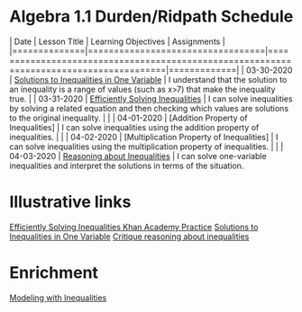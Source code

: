 # Algebra 1.1 Durden/Ridpath Schedule

| Date         | Lesson Title                     | Learning Objectives                                                                    | Assignments |
|==============|==================================|========================================================================================|=============|
| 03-30-2020   | [Solutions to Inequalities in One Variable] | I understand that the solution to an inequality is a range of values (such as x>7) that make the inequality true. | 
| 03-31-2020   | [Efficiently Solving Inequalities] | I can solve inequalities by solving a related equation and then checking which values are solutions to the original inequality. | |
| 04-01-2020   | [Addition Property of Inequalities] | I can solve inequalities using the addition property of inequalities. | |
| 04-02-2020   | [Multiplication Property of Inequalities] | I can solve inequalities using the multiplication property of inequalities. | |
| 04-03-2020   | [Reasoning about Inequalities]     | I can solve one-variable inequalities and interpret the solutions in terms of the situation.

[Efficiently Solving Inequalities]: ../slides/?deck=EfficientlySolvingInequalities
[Solutions to Inequalities in One Variable]: ../slides/?deck=SolutionsToInequalitiesInOneVariable
[Reasoning about Inequalities]: ../slides/?deck=ReasoningAboutInequalities

# Illustrative links
[Efficiently Solving Inequalities Khan Academy Practice](https://www.khanacademy.org/math/7th-grade-illustrative-math/unit-6-expressions-equations-and-inequalities/lesson-15-efficiently-solving-inequalities/e/one_step_inequalities?modal=1)
[Solutions to Inequalities in One Variable](https://im.kendallhunt.com/HS/teachers/1/2/19/preparation.html)
[Critique reasoning about inequalities](https://tasks.illustrativemathematics.org/content-standards/tasks/807)

# Enrichment
[Modeling with Inequalities](https://curriculum.illustrativemathematics.org/MS/teachers/2/6/17/index.html)
